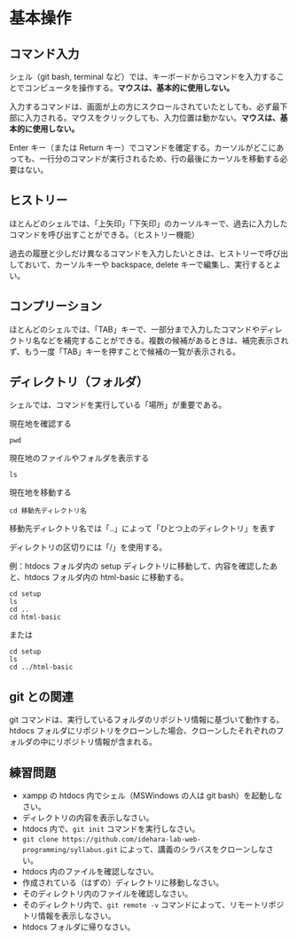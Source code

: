 # 基本操作

## コマンド入力

シェル（git bash, terminal など）では、キーボードからコマンドを入力することでコンピュータを操作する。**マウスは、基本的に使用しない。**

入力するコマンドは、画面が上の方にスクロールされていたとしても、必ず最下部に入力される。マウスをクリックしても、入力位置は動かない。**マウスは、基本的に使用しない。**

Enter キー（または Return キー）でコマンドを確定する。カーソルがどこにあっても、一行分のコマンドが実行されるため、行の最後にカーソルを移動する必要はない。

## ヒストリー

ほとんどのシェルでは、「上矢印」「下矢印」のカーソルキーで、過去に入力したコマンドを呼び出すことができる。（ヒストリー機能）

過去の履歴と少しだけ異なるコマンドを入力したいときは、ヒストリーで呼び出しておいて、カーソルキーや backspace, delete キーで編集し、実行するとよい。

## コンプリーション

ほとんどのシェルでは、「TAB」キーで、一部分まで入力したコマンドやディレクトリ名などを補完することができる。複数の候補があるときは、補完表示されず、もう一度「TAB」キーを押すことで候補の一覧が表示される。

## ディレクトリ（フォルダ）

シェルでは、コマンドを実行している「場所」が重要である。

現在地を確認する
```
pwd
```

現在地のファイルやフォルダを表示する
```
ls
```

現在地を移動する
```
cd 移動先ディレクトリ名
```

移動先ディレクトリ名では「..」によって「ひとつ上のディレクトリ」を表す

ディレクトリの区切りには「/」を使用する。

例：htdocs フォルダ内の setup ディレクトリに移動して、内容を確認したあと、htdocs フォルダ内の html-basic に移動する。

```
cd setup
ls
cd ..
cd html-basic
```

または

```
cd setup
ls
cd ../html-basic
```

## git との関連

git コマンドは、実行しているフォルダのリポジトリ情報に基づいて動作する。htdocs フォルダにリポジトリをクローンした場合、クローンしたそれぞれのフォルダの中にリポジトリ情報が含まれる。


## 練習問題
- xampp の htdocs 内でシェル（MSWindows の人は git bash）を起動しなさい。
- ディレクトリの内容を表示しなさい。
- htdocs 内で、`git init` コマンドを実行しなさい。
- `git clone https://github.com/idehara-lab-web-programming/syllabus.git` によって、講義のシラバスをクローンしなさい。
- htdocs 内のファイルを確認しなさい。
- 作成されている（はずの）ディレクトリに移動しなさい。
- そのディレクトリ内のファイルを確認しなさい。
- そのディレクトリ内で、`git remote -v` コマンドによって、リモートリポジトリ情報を表示しなさい。
- htdocs フォルダに帰りなさい。
